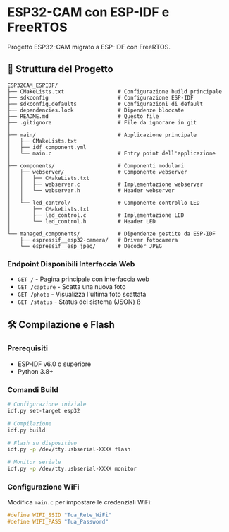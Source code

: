 # ESP32-CAM con ESP-IDF e FreeRTOS

Progetto ESP32-CAM migrato a ESP-IDF con FreeRTOS.


## 📁 Struttura del Progetto

```
ESP32CAM_ESPIDF/
├── CMakeLists.txt                 # Configurazione build principale
├── sdkconfig                      # Configurazione ESP-IDF
├── sdkconfig.defaults             # Configurazioni di default
├── dependencies.lock              # Dipendenze bloccate
├── README.md                      # Questo file
├── .gitignore                     # File da ignorare in git
│
├── main/                          # Applicazione principale
│   ├── CMakeLists.txt
│   ├── idf_component.yml
│   └── main.c                     # Entry point dell'applicazione
│
├── components/                    # Componenti modulari
│   ├── webserver/                 # Componente webserver
│   │   ├── CMakeLists.txt
│   │   ├── webserver.c            # Implementazione webserver
│   │   └── webserver.h            # Header webserver
│   │
│   └── led_control/               # Componente controllo LED
│       ├── CMakeLists.txt
│       ├── led_control.c          # Implementazione LED
│       └── led_control.h          # Header LED
│
└── managed_components/            # Dipendenze gestite da ESP-IDF
    ├── espressif__esp32-camera/   # Driver fotocamera
    └── espressif__esp_jpeg/       # Decoder JPEG
```


### Endpoint Disponibili Interfaccia Web
- `GET /` - Pagina principale con interfaccia web
- `GET /capture` - Scatta una nuova foto
- `GET /photo` - Visualizza l'ultima foto scattata
- `GET /status` - Status del sistema (JSON)
ß
## 🛠️ Compilazione e Flash

### Prerequisiti
- ESP-IDF v6.0 o superiore
- Python 3.8+

### Comandi Build
```bash
# Configurazione iniziale
idf.py set-target esp32

# Compilazione
idf.py build

# Flash su dispositivo
idf.py -p /dev/tty.usbserial-XXXX flash

# Monitor seriale
idf.py -p /dev/tty.usbserial-XXXX monitor
```

### Configurazione WiFi
Modifica `main.c` per impostare le credenziali WiFi:
```c
#define WIFI_SSID "Tua_Rete_WiFi"
#define WIFI_PASS "Tua_Password"
```